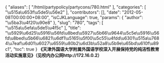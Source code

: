 {
    "aliases": [
        "/html/partypolicy/partycons/780.html"
    ],
    "categories": [
        "\u515a\u653f\u5de5\u56e2"
    ],
    "contributors": [],
    "date": "2012-05-08T00:00:00+08:00",
    "isCJKLanguage": true,
    "params": {
        "author": "\u5ba3\u4f20\u90e8"
    },
    "slug": "780",
    "tags": [
        "\u515a\u5efa\u5de5\u4f5c"
    ],
    "title": "\u5929\u6d25\u5916\u56fd\u8bed\u5927\u5b66\u9644\u5c5e\u5916\u56fd\u8bed\u5b66\u6821\u6df1\u5165\u5f00\u5c55\u4fdd\u6301\u515a\u7684\u7eaf\u6d01\u6027\u6559\u80b2\u6d3b\u52a8\u5b9e\u65bd\u610f\u89c1",
    "toc": true
}
**《天津外国语大学附属外国语学校深入开展保持党的纯洁性教育活动实施意见》（见校内办公网http://172.16.0.2）**